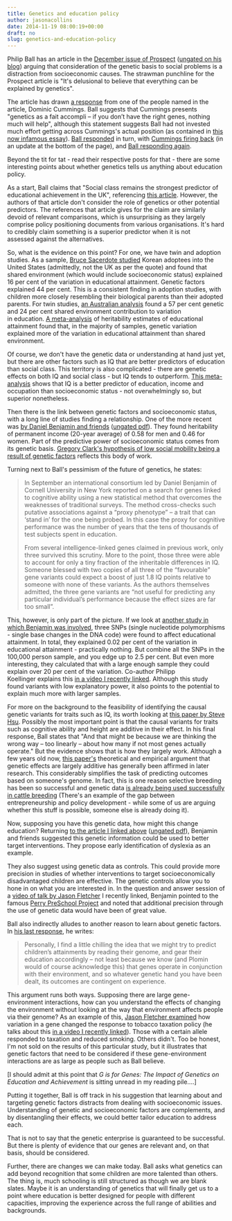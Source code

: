 ```yaml
---
title: Genetics and education policy
author: jasonacollins
date: 2014-11-19 08:00:19+00:00
draft: no
slug: genetics-and-education-policy
---
```


Philip Ball has an article in the [December issue of Prospect](http://www.prospectmagazine.co.uk/opinions/there-is-no-gene-for-everything) ([ungated on his blog](http://philipball.blogspot.com.au/2014/11/the-gene-delusion.html)) arguing that consideration of the genetic basis to social problems is a distraction from socioeconomic causes. The strawman punchline for the Prospect article is "It's delusional to believe that everything can be explained by genetics".

The article has drawn [a response](http://dominiccummings.wordpress.com/2014/11/13/low-quality-journalism-from-prospect-on-the-sensitive-subject-of-genes-and-iq/) from one of the people named in the article, Dominic Cummings. Ball suggests that Cummings presents "genetics as a fait accompli – if you don’t have the right genes, nothing much will help", although this statement suggests Ball had not invested much effort getting across Cummings's actual position (as contained in [this now infamous essay](http://dominiccummings.files.wordpress.com/2013/11/20130825-some-thoughts-on-education-and-political-priorities-version-2-final.pdf)). [Ball responded](http://philipball.blogspot.com.au/2014/11/genes-and-iq-as-touchy-as-id-expected.html) in turn, with [Cummings firing back](http://dominiccummings.wordpress.com/2014/11/13/low-quality-journalism-from-prospect-on-the-sensitive-subject-of-genes-and-iq/) (in an update at the bottom of the page), and [Ball responding again](http://philipball.blogspot.com.au/2014/11/genes-and-iq-some-clarifications.html).

Beyond the tit for tat - read their respective posts for that - there are some interesting points about whether genetics tells us anything about education policy.

As a start, Ball claims that "Social class remains the strongest predictor of educational achievement in the UK", referencing [this article](http://www.thersa.org/__data/assets/pdf_file/0019/367003/RSA-Social-Justice-paper.pdf). However, the authors of that article don't consider the role of genetics or other potential predictors. The references that article gives for the claim are similarly devoid of relevant comparisons, which is unsurprising as they largely comprise policy positioning documents from various organisations. It's hard to credibly claim something is a superior predictor when it is not assessed against the alternatives.

So, what is the evidence on this point? For one, we have twin and adoption studies. As a sample, [Bruce Sacerdote studied](http://qje.oxfordjournals.org/content/122/1/119.abstract) Korean adoptees into the United States (admittedly, not the UK as per the quote) and found that shared environment (which would include socioeconomic status) explained 16 per cent of the variation in educational attainment. Genetic factors explained 44 per cent. This is a consistent finding in adoption studies, with children more closely resembling their biological parents than their adopted parents. For twin studies, [an Australian analysis](http://link.springer.com/article/10.1007%2FBF02359887) found a 57 per cent genetic and 24 per cent shared environment contribution to variation in education. [A meta-analysis](http://connection.ebscohost.com/c/articles/95750462/variation-heritability-educational-attainment-international-meta-analysis) of heritability estimates of educational attainment found that, in the majority of samples, genetic variation explained more of the variation in educational attainment than shared environment.

Of course, we don't have the genetic data or understanding at hand just yet, but there are other factors such as IQ that are better predictors of education than social class. This territory is also complicated - there are genetic effects on both IQ and social class - but IQ tends to outperform. [This meta-analysis](http://www.sciencedirect.com/science/article/pii/S0160289606001127) shows that IQ is a better predictor of education, income and occupation than socioeconomic status - not overwhelmingly so, but superior nonetheless.

Then there is the link between genetic factors and socioeconomic status, with a long line of studies finding a relationship. One of the more recent was [by Daniel Benjamin and friends](http://doi.org/10.1146/annurev-economics-080511-110939) ([ungated pdf](http://www.ncbi.nlm.nih.gov/pmc/articles/PMC3592970/pdf/nihms-394440.pdf)). They found heritability of permanent income (20-year average) of 0.58 for men and 0.46 for women. Part of the predictive power of socioeconomic status comes from its genetic basis. [Gregory Clark's hypothesis of low social mobility being a result of genetic factors](https://jasoncollins.blog/the-genetic-basis-of-social-mobility/) reflects this body of work.

Turning next to Ball's pessimism of the future of genetics, he states:


<blockquote>In September an international consortium led by Daniel Benjamin of Cornell University in New York reported on a search for genes linked to cognitive ability using a new statistical method that overcomes the weaknesses of traditional surveys. The method cross-checks such putative associations against a “proxy phenotype” – a trait that can ‘stand in’ for the one being probed. In this case the proxy for cognitive performance was the number of years that the tens of thousands of test subjects spent in education.

From several intelligence-linked genes claimed in previous work, only three survived this scrutiny. More to the point, those three were able to account for only a tiny fraction of the inheritable differences in IQ. Someone blessed with two copies of all three of the “favourable” gene variants could expect a boost of just 1.8 IQ points relative to someone with none of these variants. As the authors themselves admitted, the three gene variants are “not useful for predicting any particular individual’s performance because the effect sizes are far too small”.</blockquote>


This, however, is only part of the picture. If we look at [another study in which Benjamin was involved](http://www.sciencemag.org/content/340/6139/1467), three SNPs (single nucleotide polymorphisms - single base changes in the DNA code) were found to affect educational attainment. In total, they explained 0.02 per cent of the variation in educational attainment - practically nothing. But combine all the SNPs in the 100,000 person sample, and you edge up to 2.5 per cent. But even more interesting, they calculated that with a large enough sample they could explain over 20 per cent of the variation. Co-author Philipp Koellinger explains this [in a video I recently linked](https://jasoncollins.blog/genome-wide-association-studies-and-socioeconomic-outcomes/). Although this study found variants with low explanatory power, it also points to the potential to explain much more with larger samples.

For more on the background to the feasibility of identifying the causal genetic variants for traits such as IQ, its worth looking at [this paper by Steve Hsu](http://arxiv.org/abs/1408.3421). Possibly the most important point is that the causal variants for traits such as cognitive ability and height are additive in their effect. In his final response, Ball states that "And that might be because we are thinking the wrong way – too linearly – about how many if not most genes actually operate." But the evidence shows that is how they largely work. Although a few years old now, [this paper's](http://www.plosgenetics.org/article/info:doi/10.1371/journal.pgen.1000008) theoretical and empirical argument that genetic effects are largely additive has generally been affirmed in later research. This considerably simplifies the task of predicting outcomes based on someone's genome. In fact, this is one reason selective breeding has been so successful and genetic data [is already being used successfully in cattle breeding](http://infoproc.blogspot.com.au/2014/08/its-all-in-gene-cows.html) (There's an example of the gap between entrepreneurship and policy development - while some of us are arguing whether this stuff is possible, someone else is already doing it).

Now, supposing you have this genetic data, how might this change education? Returning [to the article I linked above](http://doi.org/10.1146/annurev-economics-080511-110939) ([ungated pdf](http://www.ncbi.nlm.nih.gov/pmc/articles/PMC3592970/pdf/nihms-394440.pdf)), Benjamin and friends suggested this genetic information could be used to better target interventions. They propose early identification of dyslexia as an example.

They also suggest using genetic data as controls. This could provide more precision in studies of whether interventions to target socioeconomically disadvantaged children are effective. The genetic controls allow you to hone in on what you are interested in. In the question and answer session of a [video of talk by Jason Fletcher](https://jasoncollins.blog/genome-wide-association-studies-and-socioeconomic-outcomes/) I recently linked, Benjamin pointed to the famous [Perry PreSchool Project](http://en.wikipedia.org/wiki/HighScope) and noted that additional precision through the use of genetic data would have been of great value.

Ball also indirectly alludes to another reason to learn about genetic factors. In [his last response](http://philipball.blogspot.com.au/2014/11/genes-and-iq-some-clarifications.html), he writes:


<blockquote>Personally, I find a little chilling the idea that we might try to predict children’s attainments by reading their genome, and gear their education accordingly – not least because we know (and Plomin would of course acknowledge this) that genes operate in conjunction with their environment, and so whatever genetic hand you have been dealt, its outcomes are contingent on experience.</blockquote>


This argument runs both ways. Supposing there are large gene-environment interactions, how can you understand the effects of changing the environment without looking at the way that environment affects people via their genome? As an example of this, [Jason Fletcher examined](http://www.plosone.org/article/info%3Adoi%2F10.1371%2Fjournal.pone.0050576) how variation in a gene changed the response to tobacco taxation policy (he talks about this [in a video I recently linked](https://jasoncollins.blog/genome-wide-association-studies-and-socioeconomic-outcomes/)). Those with a certain allele responded to taxation and reduced smoking. Others didn't. Too be honest, I'm not sold on the results of this particular study, but it illustrates that genetic factors that need to be considered if these gene-environment interactions are as large as people such as Ball believe.

[I should admit at this point that *G is for Genes: The Impact of Genetics on Education and Achievement* is sitting unread in my reading pile....]

Putting it together, Ball is off track in his suggestion that learning about and targeting genetic factors distracts from dealing with socioeconomic issues. Understanding of genetic and socioeconomic factors are complements, and by disentangling their effects, we could better tailor education to address each.

That is not to say that the genetic enterprise is guaranteed to be successful. But there is plenty of evidence that our genes are relevant and, on that basis, should be considered.

Further, there are changes we can make today. Ball asks what genetics can add beyond recognition that some children are more talented than others. The thing is, much schooling is still structured as though we are blank slates. Maybe it is an understanding of genetics that will finally get us to a point where education is better designed for people with different capacities, improving the experience across the full range of abilities and backgrounds.

